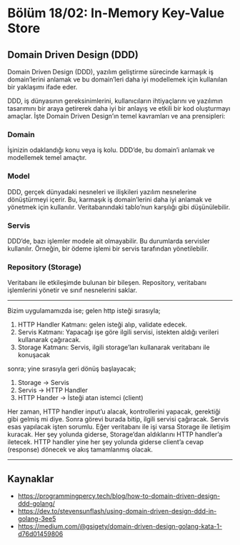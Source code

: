 # Bölüm 18/02: In-Memory Key-Value Store

## Domain Driven Design (DDD)

Domain Driven Design (DDD), yazılım geliştirme sürecinde karmaşık iş
domain’lerini anlamak ve bu domain’leri daha iyi modellemek için kullanılan
bir yaklaşımı ifade eder. 

DDD, iş dünyasının gereksinimlerini, kullanıcıların ihtiyaçlarını ve yazılımın
tasarımını bir araya getirerek daha iyi bir anlayış ve etkili bir kod
oluşturmayı amaçlar. İşte Domain Driven Design’ın temel kavramları ve ana
prensipleri:

### Domain

İşinizin odaklandığı konu veya iş kolu. DDD’de, bu domain’i anlamak ve
modellemek temel amaçtır.

### Model

DDD, gerçek dünyadaki nesneleri ve ilişkileri yazılım nesnelerine dönüştürmeyi
içerir. Bu, karmaşık iş domain’lerini daha iyi anlamak ve yönetmek için
kullanılır. Veritabanındaki tablo’nun karşılığı gibi düşünülebilir.

### Servis

DDD’de, bazı işlemler modele ait olmayabilir. Bu durumlarda servisler
kullanılır. Örneğin, bir ödeme işlemi bir servis tarafından yönetilebilir.

### Repository (Storage)

Veritabanı ile etkileşimde bulunan bir bileşen. Repository, veritabanı
işlemlerini yönetir ve sınıf nesnelerini saklar.

---

Bizim uygulamamızda ise; gelen http isteği sırasıyla;

1. HTTP Handler Katmanı: gelen isteği alıp, validate edecek.
1. Servis Katmanı: Yapacağı işe göre ilgili servisi, istekten aldığı verileri
kullanarak çağıracak.
1. Storage Katmanı: Servis, ilgili storage’ları kullanarak veritabanı ile
konuşacak

sonra; yine sırasıyla geri dönüş başlayacak;

1. Storage -> Servis
1. Servis -> HTTP Handler
1. HTTP Hander -> İsteği atan istemci (client)

Her zaman, HTTP handler input’u alacak, kontrollerini yapacak, gerektiği gibi
gelmiş mi diye. Sonra görevi burada bitip, ilgili servisi çağıracak. Servis
esas yapılacak işten sorumlu. Eğer veritabanı ile işi varsa Storage ile
iletişim kuracak. Her şey yolunda giderse, Storage’dan aldıklarını HTTP
handler’a iletecek. HTTP handler yine her şey yolunda giderse client’a cevap
(response) dönecek ve akış tamamlanmış olacak.

---

## Kaynaklar

- https://programmingpercy.tech/blog/how-to-domain-driven-design-ddd-golang/
- https://dev.to/stevensunflash/using-domain-driven-design-ddd-in-golang-3ee5
- https://medium.com/@gsigety/domain-driven-design-golang-kata-1-d76d01459806
